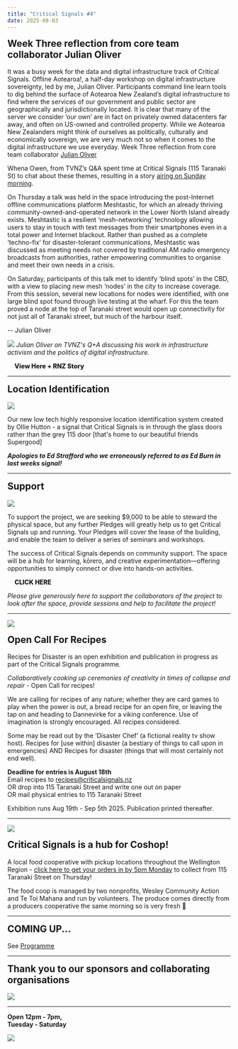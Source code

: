 ```yaml
---
title: "Critical Signals #4"
date: 2025-08-03
---
```


## Week Three reflection from core team collaborator Julian Oliver

It was a busy week for the data and digital infrastructure track of Critical
Signals. Offline Aotearoa!, a half-day workshop on digital infrastructure
sovereignty, led by me, Julian Oliver. Participants command line learn tools to
dig behind the surface of Aotearoa New Zealand’s digital infrastructure to find
where the services of our government and public sector are geographically and
jurisdictionally located. It is clear that many of the server we consider ‘our
own’ are in fact on privately owned datacenters far away, and often on US-owned
and controlled property. While we Aotearoa New Zealanders might think of
ourselves as politically, culturally and economically sovereign, we are very
much not so when it comes to the digital infrastructure we use everyday. Week
Three reflection from core team collaborator [Julian Oliver](/collaborators/julian/)
 
Whena Owen, from TVNZ’s Q&A spent time at Critical Signals (115 Taranaki St) to
chat about these themes, resulting in a story [airing on Sunday
morning](https://www.tvnz.co.nz/shows/q-and-a/clips/digital-activists-moving-data-out-of-trump-s-america-q-a-2025).

On Thursday a talk was held in the space introducing the post-Internet offline
communications platform Meshtastic, for which an already thriving
community-owned-and-operated network in the Lower North Island already exists.
Meshtastic is a resilient ‘mesh-networking’ technology allowing users to stay
in touch with text messages from their smartphones even in a total power and
Internet blackout. Rather than pushed as a complete ‘techno-fix’ for
disaster-tolerant communications, Meshtastic was discussed as meeting needs not
covered by traditional AM radio emergency broadcasts from authorities, rather
empowering communities to organise and meet their own needs in a crisis.
 
On Saturday, participants of this talk met to identify ‘blind spots’ in the
CBD, with a view to placing new mesh ‘nodes’ in the city to increase coverage.
From this session, several new locations for nodes were identified, with one
large blind spot found through live testing at the wharf. For this the team
proved a node at the top of Taranaki street would open up connectivity for not
just all of Taranaki street, but much of the harbour itself.

-- Julian Oliver

![](./julian.png)
_Julian Oliver on TVNZ's Q+A discussing his work in infrastructure activism and the politics of digital infrastructure._

<a class='newsletter-button'
  href='https://www.1news.co.nz/2025/08/03/why-this-kiwi-good-hacker-is-keeping-data-out-of-us-hands/'>
  View Here + RNZ Story
</a>

---

## Location Identification

![](./street.jpg)

Our new low tech highly responsive location identification system created by
Ollie Hutton - a signal that Critical Signals is in through the glass doors
rather than the grey 115 door [that's home to our beautiful friends Supergood]
 

_**Apologies to Ed Strafford who we erroneously referred to as Ed Burn in last
weeks signal!**_

---

## Support

![](./pledgeme.png)

To support the project, we are seeking $9,000 to be able to steward the
physical space, but any further Pledges will greatly help us to get Critical
Signals up and running. Your Pledges will cover the lease of the building, and
enable the team to deliver a series of seminars and workshops.
 
The success of Critical Signals depends on community support. The space will be
a hub for learning, kōrero, and creative experimentation—offering opportunities
to simply connect or dive into hands-on activities. 
 

<a class='newsletter-button'
  href='https://www.pledgeme.co.nz/projects/8444-help-critical-signals-to-sustain-and-expand'>
  CLICK HERE
</a>

 
_Please give generously here to support the collaborators of the project to look after the space, provide sessions and help to facilitate the project!_

---

![](./mouthful.png)

## Open Call For Recipes

Recipes for Disaster is an open exhibition and publication in progress as part
of the Critical Signals programme. 
 
_Collaboratively cooking up ceremonies of creativity in times of collapse and repair_ - Open Call for recipes!
 
We are calling for recipes of any nature; whether they are card games to play
when the power is out, a bread recipe for an open fire, or leaving the tap on
and heading to Dannevirke for a viking conference. Use of imagination is
strongly encouraged. All recipes considered. 
 
Some may be read out by the ‘Disaster Chef’ (a fictional reality tv show host).
Recipes for [use within] disaster (a bestiary of things to call upon in
emergencies) AND Recipes for disaster (things that will most certainly not end
well).
 
**Deadline for entries is August 18th** <br />
Email recipes to recipes@criticalsignals.nz  <br />
OR drop into 115 Taranaki Street and write one out on paper <br />
OR mail physical entries to 115 Taranaki Street
 
Exhibition runs Aug 19th - Sep 5th 2025. Publication printed thereafter.


---

![](./coshop.png)

## Critical Signals is a hub for Coshop! 

A local food cooperative with pickup locations throughout the Wellington
Region - [click here to get your orders in by 5pm Monday](https://coshop.nz/nz)
to collect from 115 Taranaki Street on Thursday!

The food coop is managed by two nonprofits, Wesley Community Action and Te Toi
Mahana and run by volunteers. The produce comes directly from a producers
cooperative the same morning so is very fresh 🥬

---

## COMING UP...

See [Programme](/calendar/)


---

## Thank you to our sponsors and collaborating organisations

![](./partners.png)


---

**Open 12pm - 7pm,**<br />
**Tuesday - Saturday**

![](./footer.jpg)




<style>
.newsletter-button {
  font-weight: 800;
  text-decoration: none;
  background: var(--critical-highlight);
  padding: 0.5rem 1rem;
}

/* over-rides: */

header div {
  display: none;
}

h1 {
  margin-bottom: 1.5rem;
}

h2 {
  margin-top: 1rem;
}

hr {
  color: var(--critical-highlight);
}

img.rounded-md,
img.rounded-lg {
  border-radius: 0;
}
</style>
